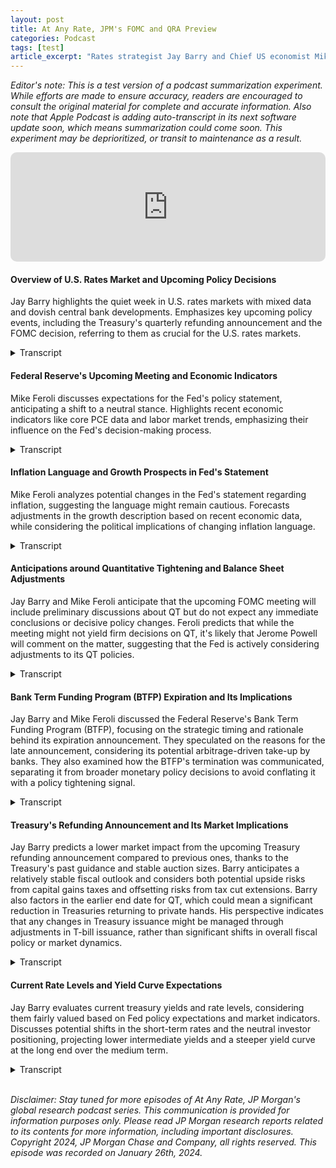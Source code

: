 ```yaml
---
layout: post
title: At Any Rate, JPM's FOMC and QRA Preview
categories: Podcast
tags: [test]
article_excerpt: "Rates strategist Jay Barry and Chief US economist Mike Feroli discuss the outlook for policy in the week ahead, including expectations for the FOMC meeting, the Treasury’s quarterly refunding announcement, and the implications for US rates markets."
---
```

*Editor's note: This is a test version of a podcast summarization experiment. While efforts are made to ensure accuracy, readers are encouraged to consult the original material for complete and accurate information. Also note that Apple Podcast is adding auto-transcript in its next software update soon, which means summarization could come soon. This experiment may be deprioritized, or transit to maintenance as a result.*

<iframe allow="autoplay *; encrypted-media *; fullscreen *; clipboard-write" frameborder="0" height="175" style="width:100%;max-width:660px;overflow:hidden;border-radius:10px;" sandbox="allow-forms allow-popups allow-same-origin allow-scripts allow-storage-access-by-user-activation allow-top-navigation-by-user-activation" src="https://embed.podcasts.apple.com/us/podcast/us-rates-the-calm-before-the-policy-storm/id1481423053?i=1000643148588&theme=light"></iframe>

#### Overview of U.S. Rates Market and Upcoming Policy Decisions
Jay Barry highlights the quiet week in U.S. rates markets with mixed data and dovish central bank developments. Emphasizes key upcoming policy events, including the Treasury's quarterly refunding announcement and the FOMC decision, referring to them as crucial for the U.S. rates markets.

<details>
  <summary>Transcript</summary>
  <br>
  <strong>Jay Barry:</strong> You're listening to At Any Rate, J.P. Morgan's global research podcast, where we take a look at the story behind some of the biggest trends and themes in fixed income, currency, and commodity markets today. I'm your host, Jay Barry, co-head of U.S. Rate Strategy and chief U.S. government bond strategist at J.P. Morgan.<br><br>

It's been a relatively quiet week in the U.S. rates markets with yields re-pricing a bit lower at the front end and a bit higher at the long end amid some sort of mixed bag of data and dovish developments across some other developed markets, central banks. But overall, it's been a very low volatility move after some stronger moves to start this year. In essence, this might be because market participants are catching their collective breaths ahead of key policy decisions next week. And on that note, there's a major amount of policy risk ahead of us with Treasury's quarterly refunding announcement and the FOMC decision both due on Wednesday. One could call the confluence of these policy decisions a Super Bowl for the U.S. rates markets, falling just 10 days before the actual football game itself. The combination of a major pivot from Treasury and a dovish FOMC decision on November 1st kickstarted a 100 basis point decline in 10-year yields over the following two months. A casual observer might say there was some policy coordination between fiscal and monetary authorities as the Treasury displayed newfound flexibility, slowing the pace of its coupon auction increases compared with its August announcement, and also guiding the markets towards just one final round of increases. In a similar vein, the Fed's focus on tightening and financial conditions led markets to rule out the probability of any further rate hikes, and the markets firmly concluded that the fastest tightening cycle in 40 years had come to a conclusion. With that in mind, I've got a great guest today, Chief U.S. Economist Mike Feroli, to discuss the risks around next week's policy events. Mike, thanks for joining.<br><br>

<strong>Mike Feroli:</strong> Thanks, Jay. Good to be here.<br>
</details>

#### Federal Reserve's Upcoming Meeting and Economic Indicators
Mike Feroli discusses expectations for the Fed's policy statement, anticipating a shift to a neutral stance. Highlights recent economic indicators like core PCE data and labor market trends, emphasizing their influence on the Fed's decision-making process.
<details>
  <summary>Transcript</summary>
<br>
<strong>Jay Barry:</strong> So let's dig right in, and I just want to roll forward to next week. So the Fed meeting, we have a statement in a press conference, but it's a meeting without an SEP. And to me, there seems like there's a bit of tension. As you noted in the morning note after the core PCE data, it's been running 1.9% on an annualized basis in the last half of 2023. And I'm sure this is a welcome development, but the rebalancing in the labor market's been pretty slow. And if anything, you just revised your growth forecast higher today from 1.25% to 1.75% for the first quarter after the spending data we got. At the same time, we've had some other developed market central banks, like the Bank of Canada and the ECB, nudge their guidance in a more dovish direction in the past few days. So as we use this as a backdrop, what are you expecting out of the statement and out of Chair Powell's press conference next week, Mike? <br><br>

<strong>Mike Feroli:</strong> So, thanks. I think for me, the most important thing will be the statement and what kind of a forward guidance we get in that statement. For about six months now, the statement has talked about, has basically had what we would call a bias to tighten. So it has talked about what could prompt additional further policy tightening. That got softened a little bit in December to talk about any additional policy tightening. And we think that goes to more of a neutral statement or neutral bias or no bias, I guess you'd say, in next week's statement. So not tipping a hand toward either hiking or tightening, hiking or easing or cutting at the subsequent meeting. Powell has been talking about a desire to get policy to a place that's sufficiently restrictive. And given what we've heard in the inter-meeting period, it sounds like they now believe policy is sufficiently restrictive. And so I would expect to see that reflected in the statement. I think if they do want to push back against expectations of imminent easing, they could also use another phrase that Powell has been noting in his press conferences of the last two months, which is that policy will remain restrictive until the Fed, so long as the Fed, until the Fed gets confidence that inflation is on a path to sustainably be at 2 percent. <br><br>

So now to your point, Jay, you're right that over the past six months we've been running very close to 2 percent. Over the past year, we've been running closer to 3 percent. So I think the Fed and Fed officials may not yet have confidence that that 2 percent we've seen over the last six months is what we can expect to see over the next six months, in the next year, particularly as you mentioned, the labor market remains pretty tight. And we expect to see that again next Friday. You mentioned the Super Bowl. I guess after the Super Bowl, we're also going to get payrolls on Friday. And we think you're going to see there that average hourly earnings are still running close to 4 percent on a year ago basis. A number like that, I think it's going to be hard to have complete confidence that you're on that sustainable path to 2 percent. So I do think they're moving, again, moving to a neutral bias, taking steps toward eventually easing or cutting, but not yet ready to sort of signal their hand at that given these factors that I mentioned may limit their confidence that we're ready to declare victory.
</details>

#### Inflation Language and Growth Prospects in Fed's Statement
Mike Feroli analyzes potential changes in the Fed's statement regarding inflation, suggesting the language might remain cautious. Forecasts adjustments in the growth description based on recent economic data, while considering the political implications of changing inflation language.
<details>
 <summary>Transcript</summary>
 <br>
  <strong>Jay Barry:</strong> So a true neutral bias, as you said. Now one other question for you, and you've had this whole discussion about inflation and you mentioned it in your preview this morning, that you think the couching of the inflation language in the statement could be up for debate as well. So can you just sort of talk a little bit more about that? <br><br>

<strong>Mike Feroli:</strong> Yeah, so the statement had read that inflation has eased but remains elevated. If you really wanted to celebrate the six-month annualized number, maybe you would soften that. I think they won't, in part because for better or worse, year-ago conventions are what is established and I don't think with the year-ago number on core, at least running close to 3 percent, on headline a little lower, that it's from a political and public messaging perspective, I don't think it's wise to signal that you're kind of comfortable with where inflation is on a year-ago basis. So I would think they leave that section of the statement unchanged. There are some other aspects of the growth description that probably will get changed. The December statement sounded pretty cautious essentially on fourth quarter growth. I think after what we saw on Thursday and Friday mornings, that can be a little more sanguine. And then there's a question about the statement has tighter financial conditions as a headwind of growth. You know, in December we kind of thought that might come out. It didn't. I still think there's a case for that to come out next week but being wrong last month, I'm a little cautious on how hard I would hit that point for looking for that next week. 
</details>

#### Anticipations around Quantitative Tightening and Balance Sheet Adjustments
Jay Barry and Mike Feroli anticipate that the upcoming FOMC meeting will include preliminary discussions about QT but do not expect any immediate conclusions or decisive policy changes. Feroli predicts that while the meeting might not yield firm decisions on QT, it's likely that Jerome Powell will comment on the matter, suggesting that the Fed is actively considering adjustments to its QT policies. 

<details>
  <summary>Transcript</summary>
  <br>
<strong>Jay Barry:</strong> Thanks for that. And I think it's just interesting from a market perspective that you talk about how it was a bit more cautious on growth late last year back at the December meeting, but that things look a little bit better right now. And it's just telling that we've actually repriced the Fed pretty considerably since we've started the year. I think at the trough in late December, markets were pricing that the Fed funds rate later this year would sort of trough down at around 370 for year end 24. And right now it's a little bit closer to 4%. So we have backed up somewhat in recognition of the strength in that data. But thanks for the sort of detailed dive on the statement right there. The other thing that I want to talk to you about and ask your opinion on is, you know, you and I have been speaking a lot and we've written a fair amount on this this month to date is QT. So the December minutes, there was that discussion from several participants about starting the conversation on slowing and stopping QT. Since then, we have seen commentary from Lorie Logan, from Chris Waller, from John Williams, all talking about the balance sheet here, probably the three people you'd most expect to hear from on that topic. What are you expecting out of QT and will we hear anything from Powell in the press conference on this? <br><br>

<strong>Mike Feroli:</strong> Yeah. So after those minutes, as we discussed, we felt that was kind of took their hand to them having a more detailed discussion at this meeting. You know, perhaps staff presentations of options for slowing and then stopping QT. But we would expect those to be preliminary discussions. So we don't expect any firm conclusion and thus nothing in the, certainly in the FOMC statement. I do think we could get some remarks from Powell that this is something they are starting to consider, but that no conclusions have been reached. I wouldn't personally expect him to go into much more detail, particularly if it's just, you know, staff presentation of options. But I would expect to see that if that indeed takes place, to see that in the minutes, which will get three weeks hence. So I wouldn't look for any firm conclusions. I think more likely we see those in the minutes. And then if we do get any, you know, our best guess is that we actually have firmer conclusions and decisions coming out of the March meeting. <br><br>

<strong>Jay Barry:</strong> Yeah. And again, just to hit that home, this means that the timeline from that perspective at least should look a lot like 2019 with respect to the evolution of the debate there. <br><br>

<strong>Mike Feroli:</strong> Exactly. 
</details>

#### Bank Term Funding Program (BTFP) Expiration and Its Implications
Jay Barry and Mike Feroli discussed the Federal Reserve's Bank Term Funding Program (BTFP), focusing on the strategic timing and rationale behind its expiration announcement. They speculated on the reasons for the late announcement, considering its potential arbitrage-driven take-up by banks. They also examined how the BTFP's termination was communicated, separating it from broader monetary policy decisions to avoid conflating it with a policy tightening signal. 
<details>
  <summary>Transcript</summary>
  <br>
<strong>Jay Barry:</strong> All right. So one more question for you. We've talked rate policy, inflation, growth, and QT. Earlier this week, the Fed announced that the bank term funding program, the BTFP, which was instituted last March around the regional bank failures, would expire as scheduled on March 11th. Now, this wasn't really surprising to market participants, considering that it was established under the Fed's emergency 13-3 facility authorities. But why did it wait until this week to make the announcement? Could it have made it next week at the FOMC meeting? I know it's a board decision and not a committee decision. Why do you think it came out so late in the evening this week? And I know now that while it's also given us the insight that the program will end in six weeks time, it's also repriced the facility. So it's now being offered at IORB, which is about 540, compared with the prior rate of one euro OAS plus 10, which is about 50 basis points lower right now. So why do you think this decision was made this week? <br><br>

<strong>Mike Feroli:</strong> So I've seen very speculation as to why it came out 7 p.m. on a Wednesday.  Hard to say… one could also say, why didn't they make the decision last week or the week before? We had, over the past several weeks, seen an increasing take-up of this facility. And there was a lot of speculation, given that we hadn't seen other signs of distress, that the take-up was driven by banks arbitraging the lending rate against IORB. So why not wait until next week? I think it would just be one more week of giving away free money, which was not the intent of the program. So I'd kind of flip it around and say maybe they should have done it earlier. But in any event, as you point out, it was a board decision. I think if you do it at the FOMC meeting, it might risk conflating that decision with a monetary policy decision. So I think doing it away from the FOMC meeting makes a lot of sense if anything, I probably would have done it earlier. <br><br>

<strong>Jay Barry:</strong> That's a great point, because otherwise this looks like a tightening of monetary policy if you conflate those two together. 
</details>

#### Treasury's Refunding Announcement and Its Market Implications
Jay Barry predicts a lower market impact from the upcoming Treasury refunding announcement compared to previous ones, thanks to the Treasury's past guidance and stable auction sizes. Barry anticipates a relatively stable fiscal outlook and considers both potential upside risks from capital gains taxes and offsetting risks from tax cut extensions. Barry also factors in the earlier end date for QT, which could mean a significant reduction in Treasuries returning to private hands. His perspective indicates that any changes in Treasury issuance might be managed through adjustments in T-bill issuance, rather than significant shifts in overall fiscal policy or market dynamics.
<details>
  <summary>Transcript</summary>
  <br>
<strong>Mike Feroli:</strong> So Jay, why don't we turn to the other policy event of the week, the Treasury refunding announcement, which is Wednesday morning before the FOMC. Last two refunding announcements have been market moving events, which aided the rapid rise in rates nearly fall and the sharp decline we saw over the last few months. Should we expect next week's announcement to be similarly dramatic? <br><br>

<strong>Jay Barry:</strong> So Mike, I think there's a lot of recency bias to this because of those very volatile and market moving events that you talked about. But in essence, I think that this is going to be a much lower volatility event for the markets than we've seen over the last six months for a few reasons. I think the first is the Treasury gave us relatively strong guidance back in November. Certainly, I think it was a little bit unusual relative to our prior experience modulating the pace of increases versus what it had done in August. But it also gave us a pretty firm commitment that there would be one more round of increases next week and that auction sizes would likely remain stable by the time that this set of increases were done. <br><br>

So against that backdrop, I'm kind of using that as my baseline and saying what else could perhaps change that baseline view? One, I think we need to think about fiscal. And you and I have been going back and forth on fiscal here recently. You've got a fiscal year 24 deficit of 1.675 trillion and there's risks probably coming from both sides. I think on one hand, the everything rally in the last couple of months of last year means that there's some upside risk to capital gains taxes versus that baseline. But at the same time, as you've mentioned that the likelihood that you're seeing these tax cuts extended, that probably is an offsetting risk in the opposite direction. So the fiscal outlook seems to be pretty much unchanged. And the one new variable over this period is that we have brought our QT expectations forward for its end date. So in essence, at least in our baseline forecast, that earlier end date to QT probably means 300 billion less in treasuries coming back to private hands this year. And that's not a change in net issuance for treasury, just where it's going. But I think that can be kind of funded by reduced T-bill issuance. So at my baseline, I look for a treasury to deliver what it said it would deliver back at the November refunding, which should mean that this should be a much less market moving event for the markets than it was back in either August or November. And I think it stands out too, because to me, in the time that I've been watching treasury finance over the course of the last couple of decades, I think it's rare to see the markets react so aggressively. And probably the only prior time I can remember such an aggressive reaction coming out of a refunding was going back to 2001, when the treasury department cut a 30-year bond and discontinued issuance without any prior notice. So our baseline is unchanged from the guidance we received. We'll see what's said around the policy announcement and all the documents that come out in the morning, but we'd expect that this would not be sort of the similar amount of volatility to what we observed in August or November. 
</details>

#### Current Rate Levels and Yield Curve Expectations
Jay Barry evaluates current treasury yields and rate levels, considering them fairly valued based on Fed policy expectations and market indicators. Discusses potential shifts in the short-term rates and the neutral investor positioning, projecting lower intermediate yields and a steeper yield curve at the long end over the medium term.
<details>
  <summary>Transcript</summary>
  <br>
<strong>Mike Feroli:</strong> Right. So, okay, so in the context of that, how are you thinking about rate levels and the curve here? <br><br>

<strong>Jay Barry:</strong>Yeah, so generally speaking, we look at what's happened in the year to date and rates have backed up, yield curves have steepened. By most estimations, I think treasury yields are pretty fairly valued here. Looking at 10-year yields somewhere in the vicinity of 415, they're priced in line with what the market is implying for the pace of Fed policy adjustments over the next three to six months, as well as the market's longer term growth and inflation expectations. So I think we're kind of appropriately priced, but to the extent that the market continues to price in a bit of an earlier start to easing than the modal forecast that you've talked about, which is a first ease in June and five eases after that, there is a risk that we could see the very front end back up if we get our delivered policy outcomes next week on Wednesday afternoon. But I look at it, I think that would be more a very short end story and really less reflective of what's happening in the intermediate sector. <br><br>

So given how much rates have backed up this year, we feel a bit more comfortable with where rate levels are right now. And if anything, we had been getting signals late last year that investor positioning dynamics were long enough, that's exposed enough to rates moving lower, that there was a risk from a technical perspective. If positions weren't wound, rates would need to move higher. And in fact, over the last six weeks, as rates have moved higher from their trough, we've noticed that investor positioning has become a lot more neutral. So our weekly treasury client survey now is right in line with where it's been over the past year. And even more interestingly, the share of neutrals in that survey, which was last taken on Tuesday, are at 71%, which we haven't seen a share like that since last spring. And it's in kind of the 97th percentile. So I think it shows while active market participants embrace the move to lower yields over the course of the fall, as we kind of got to a more extreme level, they've backed off and they're probably waiting to get these policy pronouncements out of the way on Wednesday. So in the context of valuations looking pretty fair, and the positioning looking pretty neutral, still feel comfortable over the medium term that intermediate yield should be declining as we approach the first cut, which is sort of the traditional dynamics, and that the yield curve should continue to steepen. Though we'd note that the yield curve as it steepened back out over the last few weeks, it's put it right back in line with where it should be. I think there was an overwhelming amount of demand for duration at the end of last year, which produced an artificial sort of shift lower in the term structure. And now the curve is more appropriately sloped to what we know. So while we've lost the relative value component to curve steepening here, and we're probably very near term stuck in a range, the medium term outlook for the Fed to begin cutting sometime in the next five months is supportive of the curve steepening. So I think on margin, we from here still support lower intermediate yields and a steeper curve particularly at the long end.<br><br> 

Well, Mike, I don't think we can cover anything else. We've gone over in exhaustive detail what we expect between 830 on Wednesday morning, 2pm and 2.30 on Wednesday afternoon. And I'd just like to thank you for joining us. And 8.30 Friday morning. Oh, 8.30 Friday morning. I'm sorry. I'm just so myopically focused on Wednesday, the Super Bowl, so to speak. But anyway, Mike, thanks for being with us this afternoon.
</details>
<br>

*Disclaimer: Stay tuned for more episodes of At Any Rate, JP Morgan's global research podcast series. This communication is provided for information purposes only. Please read JP Morgan research reports related to its contents for more information, including important disclosures. Copyright 2024, JP Morgan Chase and Company, all rights reserved. This episode was recorded on January 26th, 2024.*

